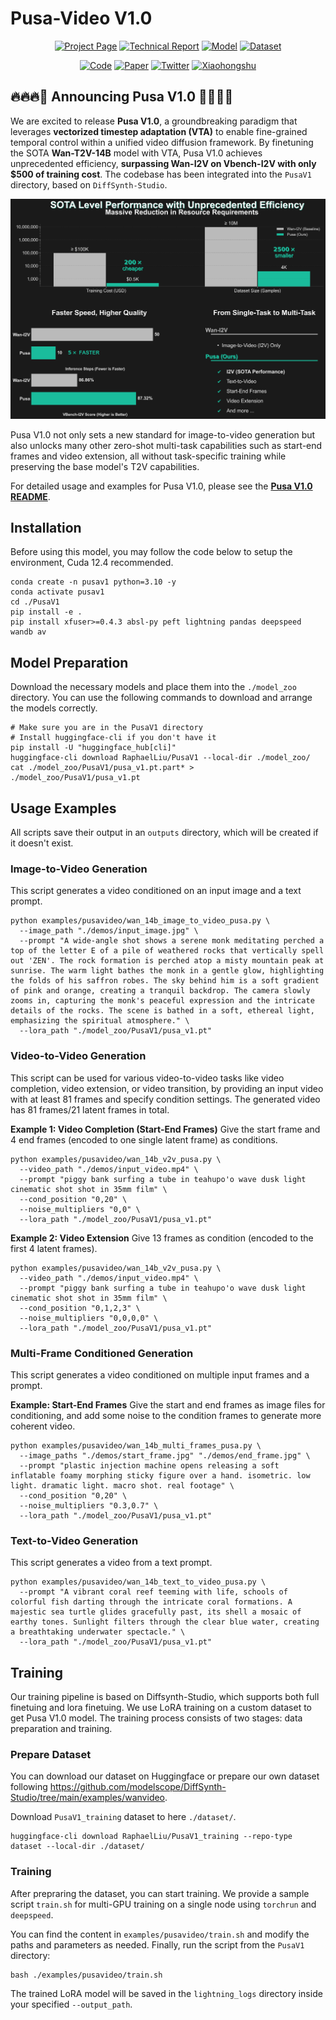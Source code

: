 # Pusa-Video V1.0

<p align="center">
    <a href="https://yaofang-liu.github.io/Pusa_Web/"><img alt="Project Page" src="https://img.shields.io/badge/Project-Page-blue?style=for-the-badge"></a>
    <a href="https://github.com/Yaofang-Liu/Pusa-VidGen/blob/e99c3dcf866789a2db7fbe2686888ec398076a82/PusaV1/PusaV1.0_Report.pdf"><img alt="Technical Report" src="https://img.shields.io/badge/Technical_Report-📜-B31B1B?style=for-the-badge"></a>
    <a href="https://huggingface.co/RaphaelLiu/PusaV1"><img alt="Model" src="https://img.shields.io/badge/Pusa_V1.0-Model-FFD700?style=for-the-badge&logo=huggingface"></a>
    <a href="https://huggingface.co/datasets/RaphaelLiu/PusaV1_training"><img alt="Dataset" src="https://img.shields.io/badge/Pusa_V1.0-Dataset-6495ED?style=for-the-badge&logo=huggingface"></a>
</p>
<p align="center">
    <a href="https://github.com/Yaofang-Liu/Mochi-Full-Finetuner"><img alt="Code" src="https://img.shields.io/badge/Code-Training%20Scripts-32CD32?logo=github"></a>
    <a href="https://arxiv.org/abs/2410.03160"><img alt="Paper" src="https://img.shields.io/badge/📜-FVDM%20Paper-B31B1B?logo=arxiv"></a>
    <a href="https://x.com/stephenajason"><img alt="Twitter" src="https://img.shields.io/badge/🐦-Twitter-1DA1F2?logo=twitter"></a>
    <a href="https://www.xiaohongshu.com/discovery/item/67f898dc000000001c008339"><img alt="Xiaohongshu" src="https://img.shields.io/badge/📕-Xiaohongshu-FF2442"></a>
</p>


## 🔥🔥🔥🚀 Announcing Pusa V1.0 🚀🔥🔥🔥

We are excited to release **Pusa V1.0**, a groundbreaking paradigm that leverages **vectorized timestep adaptation (VTA)** to enable fine-grained temporal control within a unified video diffusion framework. By finetuning the SOTA **Wan-T2V-14B** model with VTA, Pusa V1.0 achieves unprecedented efficiency, **surpassing Wan-I2V on Vbench-I2V with only $500 of training cost**. The codebase has been integrated into the `PusaV1` directory, based on `DiffSynth-Studio`.

<img width="1000" alt="Image" src="https://github.com/Yaofang-Liu/Pusa-VidGen/blob/d98ef44c1f7c11724a6887b71fe35152493c68b4/PusaV1/pusa_benchmark_figure_dark.png" />

Pusa V1.0 not only sets a new standard for image-to-video generation but also unlocks many other zero-shot multi-task capabilities such as start-end frames and video extension, all without task-specific training while preserving the base model's T2V capabilities.

For detailed usage and examples for Pusa V1.0, please see the **[Pusa V1.0 README](./PusaV1/README.md)**.


## Installation

Before using this model, you may follow the code below to setup the environment, Cuda 12.4 recommended.
```shell
conda create -n pusav1 python=3.10 -y
conda activate pusav1
cd ./PusaV1
pip install -e .
pip install xfuser>=0.4.3 absl-py peft lightning pandas deepspeed wandb av 
```

## Model Preparation

Download the necessary models and place them into the `./model_zoo` directory. You can use the following commands to download and arrange the models correctly.

```shell
# Make sure you are in the PusaV1 directory
# Install huggingface-cli if you don't have it
pip install -U "huggingface_hub[cli]"
huggingface-cli download RaphaelLiu/PusaV1 --local-dir ./model_zoo/
cat ./model_zoo/PusaV1/pusa_v1.pt.part* > ./model_zoo/PusaV1/pusa_v1.pt
```

## Usage Examples

All scripts save their output in an `outputs` directory, which will be created if it doesn't exist.

### Image-to-Video Generation

This script generates a video conditioned on an input image and a text prompt.

```shell
python examples/pusavideo/wan_14b_image_to_video_pusa.py \
  --image_path "./demos/input_image.jpg" \
  --prompt "A wide-angle shot shows a serene monk meditating perched a top of the letter E of a pile of weathered rocks that vertically spell out 'ZEN'. The rock formation is perched atop a misty mountain peak at sunrise. The warm light bathes the monk in a gentle glow, highlighting the folds of his saffron robes. The sky behind him is a soft gradient of pink and orange, creating a tranquil backdrop. The camera slowly zooms in, capturing the monk's peaceful expression and the intricate details of the rocks. The scene is bathed in a soft, ethereal light, emphasizing the spiritual atmosphere." \
  --lora_path "./model_zoo/PusaV1/pusa_v1.pt"
```

### Video-to-Video Generation

This script can be used for various video-to-video tasks like video completion, video extension, or video transition, by providing an input video with at least 81 frames and specify condition settings. The generated video has 81 frames/21 latent frames in total.

**Example 1: Video Completion (Start-End Frames)**
Give the start frame and 4 end frames (encoded to one single latent frame) as conditions. 

```shell
python examples/pusavideo/wan_14b_v2v_pusa.py \
  --video_path "./demos/input_video.mp4" \
  --prompt "piggy bank surfing a tube in teahupo'o wave dusk light cinematic shot shot in 35mm film" \
  --cond_position "0,20" \
  --noise_multipliers "0,0" \
  --lora_path "./model_zoo/PusaV1/pusa_v1.pt"
```

**Example 2: Video Extension**
Give 13 frames as condition (encoded to the first 4 latent frames). 

```shell
python examples/pusavideo/wan_14b_v2v_pusa.py \
  --video_path "./demos/input_video.mp4" \
  --prompt "piggy bank surfing a tube in teahupo'o wave dusk light cinematic shot shot in 35mm film" \
  --cond_position "0,1,2,3" \
  --noise_multipliers "0,0,0,0" \
  --lora_path "./model_zoo/PusaV1/pusa_v1.pt"
```

### Multi-Frame Conditioned Generation

This script generates a video conditioned on multiple input frames and a prompt.

**Example: Start-End Frames**
Give the start and end frames as image files for conditioning, and add some noise to the condition frames to generate more coherent video.

```shell
python examples/pusavideo/wan_14b_multi_frames_pusa.py \
  --image_paths "./demos/start_frame.jpg" "./demos/end_frame.jpg" \
  --prompt "plastic injection machine opens releasing a soft inflatable foamy morphing sticky figure over a hand. isometric. low light. dramatic light. macro shot. real footage" \
  --cond_position "0,20" \
  --noise_multipliers "0.3,0.7" \
  --lora_path "./model_zoo/PusaV1/pusa_v1.pt"
```

### Text-to-Video Generation

This script generates a video from a text prompt.

```shell
python examples/pusavideo/wan_14b_text_to_video_pusa.py \
  --prompt "A vibrant coral reef teeming with life, schools of colorful fish darting through the intricate coral formations. A majestic sea turtle glides gracefully past, its shell a mosaic of earthy tones. Sunlight filters through the clear blue water, creating a breathtaking underwater spectacle." \
  --lora_path "./model_zoo/PusaV1/pusa_v1.pt"
```

## Training
Our training pipeline is based on Diffsynth-Studio, which supports both full finetuing and lora finetuing. We use LoRA training on a custom dataset to get Pusa V1.0 model. The training process consists of two stages: data preparation and training. 

### Prepare Dataset
You can download our dataset on Huggingface or prepare our own dataset following https://github.com/modelscope/DiffSynth-Studio/tree/main/examples/wanvideo.

Download `PusaV1_training` dataset to here `./dataset/`.
```shell
huggingface-cli download RaphaelLiu/PusaV1_training --repo-type dataset --local-dir ./dataset/
```

### Training
After prepraring the dataset, you can start training. We provide a sample script `train.sh` for multi-GPU training on a single node using `torchrun` and `deepspeed`.

You can find the content in `examples/pusavideo/train.sh` and modify the paths and parameters as needed. Finally, run the script from the `PusaV1` directory:
```shell
bash ./examples/pusavideo/train.sh
```
The trained LoRA model will be saved in the `lightning_logs` directory inside your specified `--output_path`.



